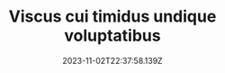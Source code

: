 ---
title: "Viscus cui timidus undique voluptatibus"
date: 2023-11-02T22:37:58.139Z
permalink: "/viscus-cui-timidus-undique-voluptatibus/"
---
